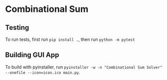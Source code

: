 # Combinational Sum

## Testing

To run tests, first run `pip install .`, then run `python -m pytest`

## Building GUI App

To build with pyinstaller, run `pyinstaller -w -n "Combinational Sum Solver" --onefile --icon=icon.ico main.py`.
